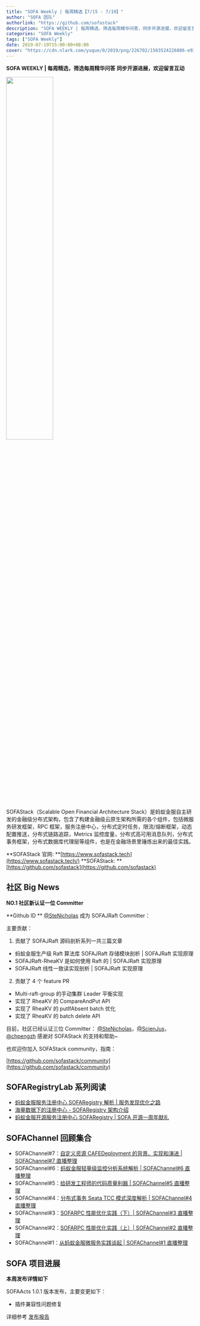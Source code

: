 ```yaml
---
title: "SOFA Weekly | 每周精选【7/15 - 7/19】"
author: "SOFA 团队"
authorlink: "https://github.com/sofastack"
description: "SOFA WEEKLY | 每周精选，筛选每周精华问答，同步开源进展，欢迎留言互动。"
categories: "SOFA Weekly"
tags: ["SOFA Weekly"]
date: 2019-07-19T15:00:00+08:00
cover: "https://cdn.nlark.com/yuque/0/2019/png/226702/1563524226806-e93607a3-1b77-4ca2-8c3c-0384ab966154.png"
---
```


**SOFA WEEKLY | 每周精选，筛选每周精华问答**
**同步开源进展，欢迎留言互动**

<img src="https://cdn.nlark.com/yuque/0/2019/jpeg/226702/1562925824761-fc720f21-9622-437b-a783-0b0729eda119.jpeg" width=50%>

SOFAStack（Scalable Open Financial Architecture Stack）是蚂蚁金服自主研发的金融级分布式架构，包含了构建金融级云原生架构所需的各个组件，包括微服务研发框架，RPC 框架，服务注册中心，分布式定时任务，限流/熔断框架，动态配置推送，分布式链路追踪，Metrics 监控度量，分布式高可用消息队列，分布式事务框架，分布式数据库代理层等组件，也是在金融场景里锤炼出来的最佳实践。

**SOFAStack 官网: **[https://www.sofastack.tech](https://www.sofastack.tech/)
**SOFAStack: **[https://github.com/sofastack](https://github.com/sofastack)

## 社区 Big News

**NO.1 社区新认证一位 Committer**

**Github ID ** [@SteNicholas](https://github.com/SteNicholas) 成为 SOFAJRaft Committer：

主要贡献：

1. 贡献了 SOFAJRaft 源码剖析系列一共三篇文章
- 蚂蚁金服生产级 Raft 算法库 SOFAJRaft 存储模块剖析 | SOFAJRaft 实现原理
- SOFAJRaft-RheaKV 是如何使用 Raft 的 | SOFAJRaft 实现原理
- SOFAJRaft 线性一致读实现剖析 | SOFAJRaft 实现原理
2. 贡献了 4 个 feature PR
- Multi-raft-group 的手动集群 Leader 平衡实现
- 实现了 RheaKV 的 CompareAndPut API
- 实现了 RheaKV 的 putIfAbsent batch 优化
- 实现了 RheaKV 的 batch delete API

目前，社区已经认证三位 Committer：
[@SteNicholas](https://github.com/SteNicholas)，[@ScienJus](https://github.com/ScienJus)，[@chpengzh](https://github.com/chpengzh)
感谢对 SOFAStack 的支持和帮助~

也欢迎你加入 SOFAStack community，指南：

[https://github.com/sofastack/community](https://github.com/sofastack/community)

## SOFARegistryLab 系列阅读

- [蚂蚁金服服务注册中心 SOFARegistry 解析 | 服务发现优化之路](https://www.sofastack.tech/blog/sofa-registry-service-discovery-optimization/)
- [海量数据下的注册中心 - SOFARegistry 架构介绍](https://www.sofastack.tech/blog/sofa-registry-introduction/)
- [蚂蚁金服开源服务注册中心 SOFARegistry | SOFA 开源一周年献礼](https://www.sofastack.tech/blog/sofa-registry-deep-dive/)

## SOFAChannel 回顾集合

- SOFAChannel#7：[自定义资源 CAFEDeployment 的背景、实现和演进 | SOFAChannel#7 直播整理](https://www.sofastack.tech/blog/sofa-channel-7-retrospect/)
- SOFAChannel#6：[蚂蚁金服轻量级监控分析系统解析 | SOFAChannel#6 直播整理](https://www.sofastack.tech/blog/sofa-channel-6-retrospect/)
- SOFAChannel#5：[给研发工程师的代码质量利器 | SOFAChannel#5 直播整理](http://mp.weixin.qq.com/s?__biz=MzUzMzU5Mjc1Nw==&mid=2247485058&idx=1&sn=ff5c79234a34b27f694630f70593789d&chksm=faa0e958cdd7604efe5ab3600b807d5e5580b283b799bb09b6386af314f5ace8ec166e3b54f0&scene=21#wechat_redirect)
- SOFAChannel#4：[分布式事务 Seata TCC 模式深度解析 | SOFAChannel#4 直播整理](https://www.sofastack.tech/blog/sofa-channel-4-retrospect/)
- SOFAChannel#3：[SOFARPC 性能优化实践（下）| SOFAChannel#3 直播整理](https://www.sofastack.tech/blog/sofa-channel-3-retrospect/)
- SOFAChannel#2：[SOFARPC 性能优化实践（上）| SOFAChannel#2 直播整理](https://www.sofastack.tech/blog/sofa-channel-2-retrospect/)
- SOFAChannel#1：[从蚂蚁金服微服务实践谈起 | SOFAChannel#1 直播整理](https://www.sofastack.tech/blog/sofa-channel-1-retrospect/)

## SOFA 项目进展

**本周发布详情如下**

SOFAActs 1.0.1 版本发布，主要变更如下：

- 插件兼容性问题修复

详细参考 [发布报告](https://github.com/sofastack/sofa-acts/releases/tag/1.0.1)